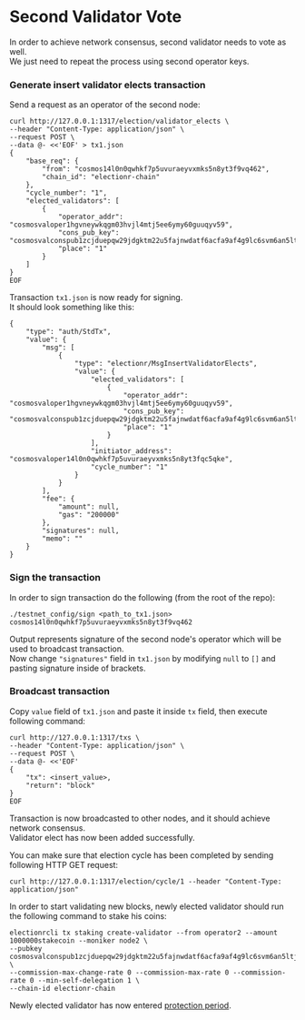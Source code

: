 # Second Validator Vote

In order to achieve network consensus, second validator needs to vote as well.  
We just need to repeat the process using second operator keys.

### Generate insert validator elects transaction

Send a request as an operator of the second node:

```
curl http://127.0.0.1:1317/election/validator_elects \
--header "Content-Type: application/json" \
--request POST \
--data @- <<'EOF' > tx1.json
{
    "base_req": {
        "from": "cosmos14l0n0qwhkf7p5uvuraeyvxmks5n8yt3f9vq462",
        "chain_id": "electionr-chain"
    },
    "cycle_number": "1",
    "elected_validators": [
        {
            "operator_addr": "cosmosvaloper1hgvneywkqgm03hvjl4mtj5ee6ymy60guuqyv59",
            "cons_pub_key": "cosmosvalconspub1zcjduepqw29jdgktm22u5fajnwdatf6acfa9af4g9lc6svm6an5ltjns4vwqjjqflu",
            "place": "1"
        }
    ]
}
EOF
```

Transaction `tx1.json` is now ready for signing.  
It should look something like this:

```
{
    "type": "auth/StdTx",
    "value": {
        "msg": [
            {
                "type": "electionr/MsgInsertValidatorElects",
                "value": {
                    "elected_validators": [
                        {
                            "operator_addr": "cosmosvaloper1hgvneywkqgm03hvjl4mtj5ee6ymy60guuqyv59",
                            "cons_pub_key": "cosmosvalconspub1zcjduepqw29jdgktm22u5fajnwdatf6acfa9af4g9lc6svm6an5ltjns4vwqjjqflu",
                            "place": "1"
                        }
                    ],
                    "initiator_address": "cosmosvaloper14l0n0qwhkf7p5uvuraeyvxmks5n8yt3fqc5qke",
                    "cycle_number": "1"
                }
            }
        ],
        "fee": {
            "amount": null,
            "gas": "200000"
        },
        "signatures": null,
        "memo": ""
    }
}
```

### Sign the transaction

In order to sign transaction do the following (from the root of the repo):

`./testnet_config/sign <path_to_tx1.json> cosmos14l0n0qwhkf7p5uvuraeyvxmks5n8yt3f9vq462`

Output represents signature of the second node's operator which will be used to broadcast transaction.  
Now change `"signatures"` field in `tx1.json` by modifying `null` to `[]` and pasting signature inside of brackets.

### Broadcast transaction

Copy `value` field of `tx1.json` and paste it inside `tx` field, then execute following command:

```
curl http://127.0.0.1:1317/txs \
--header "Content-Type: application/json" \
--request POST \
--data @- <<'EOF'
{
    "tx": <insert_value>,
    "return": "block"
}
EOF
```

Transaction is now broadcasted to other nodes, and it should achieve network consensus.  
Validator elect has now been added successfully.

You can make sure that election cycle has been completed by sending following HTTP GET request:

```
curl http://127.0.0.1:1317/election/cycle/1 --header "Content-Type: application/json"
```

In order to start validating new blocks, newly elected validator should run the following command to stake his coins:

```
electionrcli tx staking create-validator --from operator2 --amount 1000000stakecoin --moniker node2 \
--pubkey cosmosvalconspub1zcjduepqw29jdgktm22u5fajnwdatf6acfa9af4g9lc6svm6an5ltjns4vwqjjqflu \
--commission-max-change-rate 0 --commission-max-rate 0 --commission-rate 0 --min-self-delegation 1 \
--chain-id electionr-chain
```

Newly elected validator has now entered [protection period](./validator_protection.md).